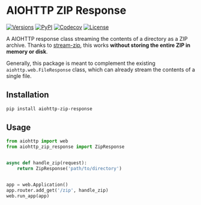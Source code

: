 # AIOHTTP ZIP Response

[![Versions][versions-image]][versions-url]
[![PyPI][pypi-image]][pypi-url]
[![Codecov][codecov-image]][codecov-url]
[![License][license-image]][license-url]

[versions-image]: https://img.shields.io/pypi/pyversions/aiohttp-zip-response
[versions-url]: https://github.com/DoctorJohn/aiohttp-zip-response/blob/master/setup.py
[pypi-image]: https://img.shields.io/pypi/v/aiohttp-zip-response
[pypi-url]: https://pypi.org/project/aiohttp-zip-response/
[codecov-image]: https://codecov.io/gh/DoctorJohn/aiohttp-zip-response/branch/main/graph/badge.svg
[codecov-url]: https://codecov.io/gh/DoctorJohn/aiohttp-zip-response
[license-image]: https://img.shields.io/pypi/l/aiohttp-zip-response
[license-url]: https://github.com/DoctorJohn/aiohttp-zip-response/blob/master/LICENSE

A AIOHTTP response class streaming the contents of a directory as a ZIP archive.
Thanks to [stream-zip](https://github.com/uktrade/stream-zip/), this works **without storing the entire ZIP in memory or disk**.

Generally, this package is meant to complement the existing `aiohttp.web.FileResponse` class, which can already stream the contents of a single file.

## Installation

```bash
pip install aiohttp-zip-response
```

## Usage

```python
from aiohttp import web
from aiohttp_zip_response import ZipResponse


async def handle_zip(request):
    return ZipResponse('path/to/directory')


app = web.Application()
app.router.add_get('/zip', handle_zip)
web.run_app(app)
```
